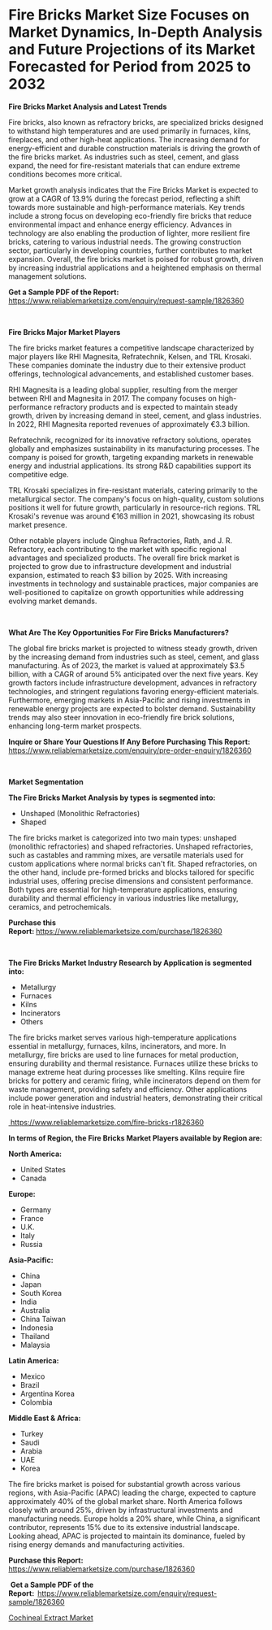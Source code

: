 <p><h1>Fire Bricks Market Size Focuses on Market Dynamics, In-Depth Analysis and Future Projections of its Market Forecasted for Period from 2025 to 2032</h1></p><p><strong>Fire Bricks Market Analysis and Latest Trends</strong></p>
<p><p>Fire bricks, also known as refractory bricks, are specialized bricks designed to withstand high temperatures and are used primarily in furnaces, kilns, fireplaces, and other high-heat applications. The increasing demand for energy-efficient and durable construction materials is driving the growth of the fire bricks market. As industries such as steel, cement, and glass expand, the need for fire-resistant materials that can endure extreme conditions becomes more critical.</p><p>Market growth analysis indicates that the Fire Bricks Market is expected to grow at a CAGR of 13.9% during the forecast period, reflecting a shift towards more sustainable and high-performance materials. Key trends include a strong focus on developing eco-friendly fire bricks that reduce environmental impact and enhance energy efficiency. Advances in technology are also enabling the production of lighter, more resilient fire bricks, catering to various industrial needs. The growing construction sector, particularly in developing countries, further contributes to market expansion. Overall, the fire bricks market is poised for robust growth, driven by increasing industrial applications and a heightened emphasis on thermal management solutions.</p></p>
<p><strong>Get a Sample PDF of the Report:&nbsp;</strong> <a href="https://www.reliablemarketsize.com/enquiry/request-sample/1826360?utm_campaign=2952&utm_medium=2&utm_source=Github&utm_content=ia&utm_term=01042025&utm_id=fire-bricks">https://www.reliablemarketsize.com/enquiry/request-sample/1826360</a></p>
<p>&nbsp;</p>
<p><strong>Fire Bricks Major Market Players</strong></p>
<p><p>The fire bricks market features a competitive landscape characterized by major players like RHI Magnesita, Refratechnik, Kelsen, and TRL Krosaki. These companies dominate the industry due to their extensive product offerings, technological advancements, and established customer bases.</p><p>RHI Magnesita is a leading global supplier, resulting from the merger between RHI and Magnesita in 2017. The company focuses on high-performance refractory products and is expected to maintain steady growth, driven by increasing demand in steel, cement, and glass industries. In 2022, RHI Magnesita reported revenues of approximately €3.3 billion.</p><p>Refratechnik, recognized for its innovative refractory solutions, operates globally and emphasizes sustainability in its manufacturing processes. The company is poised for growth, targeting expanding markets in renewable energy and industrial applications. Its strong R&D capabilities support its competitive edge.</p><p>TRL Krosaki specializes in fire-resistant materials, catering primarily to the metallurgical sector. The company's focus on high-quality, custom solutions positions it well for future growth, particularly in resource-rich regions. TRL Krosaki's revenue was around €163 million in 2021, showcasing its robust market presence.</p><p>Other notable players include Qinghua Refractories, Rath, and J. R. Refractory, each contributing to the market with specific regional advantages and specialized products. The overall fire brick market is projected to grow due to infrastructure development and industrial expansion, estimated to reach $3 billion by 2025. With increasing investments in technology and sustainable practices, major companies are well-positioned to capitalize on growth opportunities while addressing evolving market demands.</p></p>
<p>&nbsp;</p>
<p><strong>What Are The Key Opportunities For Fire Bricks Manufacturers?</strong></p>
<p><p>The global fire bricks market is projected to witness steady growth, driven by the increasing demand from industries such as steel, cement, and glass manufacturing. As of 2023, the market is valued at approximately $3.5 billion, with a CAGR of around 5% anticipated over the next five years. Key growth factors include infrastructure development, advances in refractory technologies, and stringent regulations favoring energy-efficient materials. Furthermore, emerging markets in Asia-Pacific and rising investments in renewable energy projects are expected to bolster demand. Sustainability trends may also steer innovation in eco-friendly fire brick solutions, enhancing long-term market prospects.</p></p>
<p><strong>Inquire or Share Your Questions If Any Before Purchasing This Report:</strong> <a href="https://www.reliablemarketsize.com/enquiry/pre-order-enquiry/1826360?utm_campaign=2952&utm_medium=2&utm_source=Github&utm_content=ia&utm_term=01042025&utm_id=fire-bricks">https://www.reliablemarketsize.com/enquiry/pre-order-enquiry/1826360</a></p>
<p>&nbsp;</p>
<p><strong>Market Segmentation</strong></p>
<p><strong>The Fire Bricks Market Analysis by types is segmented into:</strong></p>
<p><ul><li>Unshaped (Monolithic Refractories)</li><li>Shaped</li></ul></p>
<p><p>The fire bricks market is categorized into two main types: unshaped (monolithic refractories) and shaped refractories. Unshaped refractories, such as castables and ramming mixes, are versatile materials used for custom applications where normal bricks can't fit. Shaped refractories, on the other hand, include pre-formed bricks and blocks tailored for specific industrial uses, offering precise dimensions and consistent performance. Both types are essential for high-temperature applications, ensuring durability and thermal efficiency in various industries like metallurgy, ceramics, and petrochemicals.</p></p>
<p><strong>Purchase this Report:&nbsp;</strong><a href="https://www.reliablemarketsize.com/purchase/1826360?utm_campaign=2952&utm_medium=2&utm_source=Github&utm_content=ia&utm_term=01042025&utm_id=fire-bricks">https://www.reliablemarketsize.com/purchase/1826360</a></p>
<p>&nbsp;</p>
<p><strong>The Fire Bricks Market Industry Research by Application is segmented into:</strong></p>
<p><ul><li>Metallurgy</li><li>Furnaces</li><li>Kilns</li><li>Incinerators</li><li>Others</li></ul></p>
<p><p>The fire bricks market serves various high-temperature applications essential in metallurgy, furnaces, kilns, incinerators, and more. In metallurgy, fire bricks are used to line furnaces for metal production, ensuring durability and thermal resistance. Furnaces utilize these bricks to manage extreme heat during processes like smelting. Kilns require fire bricks for pottery and ceramic firing, while incinerators depend on them for waste management, providing safety and efficiency. Other applications include power generation and industrial heaters, demonstrating their critical role in heat-intensive industries.</p></p>
<p><a href="https://www.reliablemarketsize.com/fire-bricks-r1826360?utm_campaign=2952&utm_medium=2&utm_source=Github&utm_content=ia&utm_term=01042025&utm_id=fire-bricks">&nbsp;https://www.reliablemarketsize.com/fire-bricks-r1826360</a></p>
<p><strong>In terms of Region, the Fire Bricks Market Players available by Region are:</strong></p>
<p>
    <p> <strong> North America: </strong>
        <ul>
            <li>United States</li>
            <li>Canada</li>
        </ul>
        </p> 
    <p> <strong> Europe: </strong>
        <ul>
            <li>Germany</li>
            <li>France</li>
            <li>U.K.</li>
            <li>Italy</li>
            <li>Russia</li>
        </ul>
        </p> 
    <p> <strong> Asia-Pacific: </strong>
        <ul>
            <li>China</li>
            <li>Japan</li>
            <li>South Korea</li>
            <li>India</li>
            <li>Australia</li>
            <li>China Taiwan</li>
            <li>Indonesia</li>
            <li>Thailand</li>
            <li>Malaysia</li>
        </ul>
        </p> 
    <p> <strong> Latin America: </strong>
        <ul>
            <li>Mexico</li>
            <li>Brazil</li>
            <li>Argentina Korea</li>
            <li>Colombia</li>
        </ul>
        </p> 
    <p> <strong> Middle East & Africa: </strong>
        <ul>
            <li>Turkey</li>
            <li>Saudi</li>
            <li>Arabia</li>
            <li>UAE</li>
            <li>Korea</li>
        </ul>
    </p>
    </p>
<p><p>The fire bricks market is poised for substantial growth across various regions, with Asia-Pacific (APAC) leading the charge, expected to capture approximately 40% of the global market share. North America follows closely with around 25%, driven by infrastructural investments and manufacturing needs. Europe holds a 20% share, while China, a significant contributor, represents 15% due to its extensive industrial landscape. Looking ahead, APAC is projected to maintain its dominance, fueled by rising energy demands and manufacturing activities.</p></p>
<p><strong>Purchase this Report: </strong><a href="https://www.reliablemarketsize.com/purchase/1826360?utm_campaign=2952&utm_medium=2&utm_source=Github&utm_content=ia&utm_term=01042025&utm_id=fire-bricks">https://www.reliablemarketsize.com/purchase/1826360</a></p>
<p>&nbsp;<strong>Get a Sample PDF of the Report:&nbsp;&nbsp;</strong><a href="https://www.reliablemarketsize.com/enquiry/request-sample/1826360?utm_campaign=2952&utm_medium=2&utm_source=Github&utm_content=ia&utm_term=01042025&utm_id=fire-bricks">https://www.reliablemarketsize.com/enquiry/request-sample/1826360</a></p>
<p><strong></strong></p>
<p><p><a href="https://github.com/kaqiewan/Market-Research-Report-List-1/blob/main/cochineal-extract-market.md?utm_campaign=2952&utm_medium=2&utm_source=Github&utm_content=ia&utm_term=01042025&utm_id=fire-bricks">Cochineal Extract Market</a></p></p>